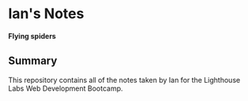 # Ian's Notes
#### Flying spiders

## Summary
This repository contains all of the notes taken by Ian for the Lighthouse Labs Web Development Bootcamp.
